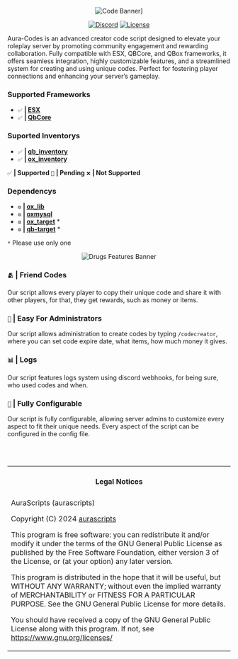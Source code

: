 <div align="center">

![Code Banner](https://cdn.discordapp.com/attachments/1310353117824684092/1310721975093563525/image.png?ex=6752c6b6&is=67517536&hm=f32369653742154e2b9a036933db3bf7f9bebc388122b117be5abdab792f017a&)]

</div>

<div align="center">

[![Discord](https://img.shields.io/badge/Discord%20-Join%20now-blue?logo=discord)](https://discord.gg/nK3cnWsH52)
[![License](https://img.shields.io/github/license/it-scripts/it-drugs?logo=github)]()

</div>

Aura-Codes is an advanced creator code script designed to elevate your roleplay server by promoting community engagement and rewarding collaboration. Fully compatible with ESX, QBCore, and QBox frameworks, it offers seamless integration, highly customizable features, and a streamlined system for creating and using unique codes. Perfect for fostering player connections and enhancing your server’s gameplay.
### Supported Frameworks
- `✅` **| [ESX](https://github.com/esx-framework/esx_core)**
- `✅` **| [QbCore](https://github.com/qbcore-framework/qb-core)**

### Suported Inventorys
- `✅` **| [qb_inventory](https://github.com/qbcore-framework/qb-inventory)**
- `✅` **| [ox_inventory](https://github.com/overextended/ox_inventory)**

`✅` **| Supported** `🔧` **| Pending** `❌` **| Not Supported**

### Dependencys
- `⚙️` **| [ox_lib](https://github.com/overextended/ox_lib)**
- `⚙️` **| [oxmysql](https://github.com/overextended/oxmysql)**
- `⚙️` **| [ox_target](https://github.com/overextended/ox_target)** *
- `⚙️` **| [qb-target](https://github.com/qbcore-framework/qb-target)** *

`*` Please use only one

<div align="center">

![Drugs Features Banner](https://cdn.discordapp.com/attachments/1310353117824684092/1310722056463319060/image_1.png?ex=6752c6ca&is=6751754a&hm=dcf2a4285f5745301ebdfdcf1c47570e95a457b9b2879de1c572567973cad317&)

</div>

### `🫂` **| Friend Codes**
Our script allows every player to copy their unique code and share it with other players, for that, they get rewards, such as money or items.

### `📰` **| Easy For Administrators**
Our script allows administration to create codes by typing `/codecreator`, where you can set code expire date, what items, how much money it gives.

### `📊` **| Logs**
Our script features logs system using discord webhooks, for being sure, who used codes and when.

### `🔧` **| Fully Configurable**
Our script is fully configurable, allowing server admins to customize every aspect to fit their unique needs. Every aspect of the script can be configured in the config file.

<div align="center">

<br>
</div>
<div align="center">
</div>

<br>
<table><tr><td><h4 align='center'>Legal Notices</h4></tr></td>
<tr><td>
AuraScripts (aurascripts)

Copyright (C) 2024 [aurascripts](https://github.com/AuraScripts)

This program is free software: you can redistribute it and/or modify
it under the terms of the GNU General Public License as published by
the Free Software Foundation, either version 3 of the License, or
(at your option) any later version.


This program is distributed in the hope that it will be useful,
but WITHOUT ANY WARRANTY; without even the implied warranty of
MERCHANTABILITY or FITNESS FOR A PARTICULAR PURPOSE.  See the
GNU General Public License for more details.


You should have received a copy of the GNU General Public License
along with this program.
If not, see <https://www.gnu.org/licenses/>
</td></tr></table>
